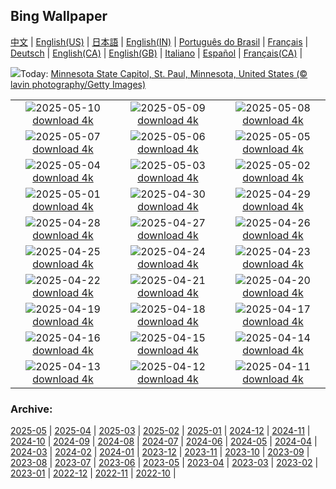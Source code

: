 ## Bing Wallpaper
[中文](README.md) |                     [English(US)](en-US.md) |                     [日本語](ja-JP.md) |                     [English(IN)](en-IN.md) |                     [Português do Brasil](pt-BR.md) |                     [Français](fr-FR.md) |                     [Deutsch](de-DE.md) |                     [English(CA)](en-CA.md) |                     [English(GB)](en-GB.md) |                     [Italiano](it-IT.md) |                     [Español](es-ES.md) |                     [Français(CA)](fr-CA.md) |                    

![](https://www.bing.com/th?id=OHR.MinnesotaRotunda_EN-CA2092943439_UHD.jpg&w=1000)Today: [Minnesota State Capitol, St. Paul, Minnesota, United States (© lavin photography/Getty Images)](https://www.bing.com/th?id=OHR.MinnesotaRotunda_EN-CA2092943439_UHD.jpg)

|      |      |      |
| :----: | :----: | :----: |
|![](https://www.bing.com/th?id=OHR.Tulip25Fest_EN-CA8965169062_UHD.jpg&pid=hp&w=384&h=216&rs=1&c=4)2025-05-10 [download 4k](https://www.bing.com/th?id=OHR.Tulip25Fest_EN-CA8965169062_UHD.jpg)|![](https://www.bing.com/th?id=OHR.RhyoliteDonkeys_EN-CA1691842106_UHD.jpg&pid=hp&w=384&h=216&rs=1&c=4)2025-05-09 [download 4k](https://www.bing.com/th?id=OHR.RhyoliteDonkeys_EN-CA1691842106_UHD.jpg)|![](https://www.bing.com/th?id=OHR.DunluceIreland_EN-CA9898003199_UHD.jpg&pid=hp&w=384&h=216&rs=1&c=4)2025-05-08 [download 4k](https://www.bing.com/th?id=OHR.DunluceIreland_EN-CA9898003199_UHD.jpg)|
|![](https://www.bing.com/th?id=OHR.FlyoverNamibia_EN-CA6702004315_UHD.jpg&pid=hp&w=384&h=216&rs=1&c=4)2025-05-07 [download 4k](https://www.bing.com/th?id=OHR.FlyoverNamibia_EN-CA6702004315_UHD.jpg)|![](https://www.bing.com/th?id=OHR.TorresChile_EN-CA6313308803_UHD.jpg&pid=hp&w=384&h=216&rs=1&c=4)2025-05-06 [download 4k](https://www.bing.com/th?id=OHR.TorresChile_EN-CA6313308803_UHD.jpg)|![](https://www.bing.com/th?id=OHR.SevilleNaboo_EN-CA6053548784_UHD.jpg&pid=hp&w=384&h=216&rs=1&c=4)2025-05-05 [download 4k](https://www.bing.com/th?id=OHR.SevilleNaboo_EN-CA6053548784_UHD.jpg)|
|![](https://www.bing.com/th?id=OHR.ArchesGalaxy_EN-CA8569224386_UHD.jpg&pid=hp&w=384&h=216&rs=1&c=4)2025-05-04 [download 4k](https://www.bing.com/th?id=OHR.ArchesGalaxy_EN-CA8569224386_UHD.jpg)|![](https://www.bing.com/th?id=OHR.BrazilHeron_EN-CA7612661930_UHD.jpg&pid=hp&w=384&h=216&rs=1&c=4)2025-05-03 [download 4k](https://www.bing.com/th?id=OHR.BrazilHeron_EN-CA7612661930_UHD.jpg)|![](https://www.bing.com/th?id=OHR.PinkPlumeria_EN-CA9604595582_UHD.jpg&pid=hp&w=384&h=216&rs=1&c=4)2025-05-02 [download 4k](https://www.bing.com/th?id=OHR.PinkPlumeria_EN-CA9604595582_UHD.jpg)|
|![](https://www.bing.com/th?id=OHR.ColtraneBand_EN-CA8272011820_UHD.jpg&pid=hp&w=384&h=216&rs=1&c=4)2025-05-01 [download 4k](https://www.bing.com/th?id=OHR.ColtraneBand_EN-CA8272011820_UHD.jpg)|![](https://www.bing.com/th?id=OHR.GardensVillandry_EN-CA7797620166_UHD.jpg&pid=hp&w=384&h=216&rs=1&c=4)2025-04-30 [download 4k](https://www.bing.com/th?id=OHR.GardensVillandry_EN-CA7797620166_UHD.jpg)|![](https://www.bing.com/th?id=OHR.OrangeImpala_EN-CA7752458355_UHD.jpg&pid=hp&w=384&h=216&rs=1&c=4)2025-04-29 [download 4k](https://www.bing.com/th?id=OHR.OrangeImpala_EN-CA7752458355_UHD.jpg)|
|![](https://www.bing.com/th?id=OHR.RedwoodGrove_EN-CA7714485846_UHD.jpg&pid=hp&w=384&h=216&rs=1&c=4)2025-04-28 [download 4k](https://www.bing.com/th?id=OHR.RedwoodGrove_EN-CA7714485846_UHD.jpg)|![](https://www.bing.com/th?id=OHR.BrucePeninsula_EN-CA7672437122_UHD.jpg&pid=hp&w=384&h=216&rs=1&c=4)2025-04-27 [download 4k](https://www.bing.com/th?id=OHR.BrucePeninsula_EN-CA7672437122_UHD.jpg)|![](https://www.bing.com/th?id=OHR.MagellanicPenguin_EN-CA7639828073_UHD.jpg&pid=hp&w=384&h=216&rs=1&c=4)2025-04-26 [download 4k](https://www.bing.com/th?id=OHR.MagellanicPenguin_EN-CA7639828073_UHD.jpg)|
|![](https://www.bing.com/th?id=OHR.KenaiSpires_EN-CA7607198416_UHD.jpg&pid=hp&w=384&h=216&rs=1&c=4)2025-04-25 [download 4k](https://www.bing.com/th?id=OHR.KenaiSpires_EN-CA7607198416_UHD.jpg)|![](https://www.bing.com/th?id=OHR.GlobeTheatre_EN-CA7568109228_UHD.jpg&pid=hp&w=384&h=216&rs=1&c=4)2025-04-24 [download 4k](https://www.bing.com/th?id=OHR.GlobeTheatre_EN-CA7568109228_UHD.jpg)|![](https://www.bing.com/th?id=OHR.YellowstoneSpring_EN-CA7520480120_UHD.jpg&pid=hp&w=384&h=216&rs=1&c=4)2025-04-23 [download 4k](https://www.bing.com/th?id=OHR.YellowstoneSpring_EN-CA7520480120_UHD.jpg)|
|![](https://www.bing.com/th?id=OHR.JoshuaStars_EN-CA7462331125_UHD.jpg&pid=hp&w=384&h=216&rs=1&c=4)2025-04-22 [download 4k](https://www.bing.com/th?id=OHR.JoshuaStars_EN-CA7462331125_UHD.jpg)|![](https://www.bing.com/th?id=OHR.BunnyLove_EN-CA7409244062_UHD.jpg&pid=hp&w=384&h=216&rs=1&c=4)2025-04-21 [download 4k](https://www.bing.com/th?id=OHR.BunnyLove_EN-CA7409244062_UHD.jpg)|![](https://www.bing.com/th?id=OHR.ZionValley_EN-CA7338120688_UHD.jpg&pid=hp&w=384&h=216&rs=1&c=4)2025-04-20 [download 4k](https://www.bing.com/th?id=OHR.ZionValley_EN-CA7338120688_UHD.jpg)|
|![](https://www.bing.com/th?id=OHR.GoremeTurkey_EN-CA3283789845_UHD.jpg&pid=hp&w=384&h=216&rs=1&c=4)2025-04-19 [download 4k](https://www.bing.com/th?id=OHR.GoremeTurkey_EN-CA3283789845_UHD.jpg)|![](https://www.bing.com/th?id=OHR.EcuadorBird_EN-CA0828953911_UHD.jpg&pid=hp&w=384&h=216&rs=1&c=4)2025-04-18 [download 4k](https://www.bing.com/th?id=OHR.EcuadorBird_EN-CA0828953911_UHD.jpg)|![](https://www.bing.com/th?id=OHR.KachinaBridge_EN-CA0621409398_UHD.jpg&pid=hp&w=384&h=216&rs=1&c=4)2025-04-17 [download 4k](https://www.bing.com/th?id=OHR.KachinaBridge_EN-CA0621409398_UHD.jpg)|
|![](https://www.bing.com/th?id=OHR.BeachArt_EN-CA0022402106_UHD.jpg&pid=hp&w=384&h=216&rs=1&c=4)2025-04-16 [download 4k](https://www.bing.com/th?id=OHR.BeachArt_EN-CA0022402106_UHD.jpg)|![](https://www.bing.com/th?id=OHR.SpottedDolphins_EN-CA9818391981_UHD.jpg&pid=hp&w=384&h=216&rs=1&c=4)2025-04-15 [download 4k](https://www.bing.com/th?id=OHR.SpottedDolphins_EN-CA9818391981_UHD.jpg)|![](https://www.bing.com/th?id=OHR.ThailandPagodas_EN-CA9636405561_UHD.jpg&pid=hp&w=384&h=216&rs=1&c=4)2025-04-14 [download 4k](https://www.bing.com/th?id=OHR.ThailandPagodas_EN-CA9636405561_UHD.jpg)|
|![](https://www.bing.com/th?id=OHR.SpaceFlight_EN-CA9375956608_UHD.jpg&pid=hp&w=384&h=216&rs=1&c=4)2025-04-13 [download 4k](https://www.bing.com/th?id=OHR.SpaceFlight_EN-CA9375956608_UHD.jpg)|![](https://www.bing.com/th?id=OHR.TulipsWindmill_EN-CA9221489477_UHD.jpg&pid=hp&w=384&h=216&rs=1&c=4)2025-04-12 [download 4k](https://www.bing.com/th?id=OHR.TulipsWindmill_EN-CA9221489477_UHD.jpg)|![](https://www.bing.com/th?id=OHR.LittleFoxes_EN-CA7621816152_UHD.jpg&pid=hp&w=384&h=216&rs=1&c=4)2025-04-11 [download 4k](https://www.bing.com/th?id=OHR.LittleFoxes_EN-CA7621816152_UHD.jpg)|


### Archive:
[2025-05](archive/en-CA/202505/README.md) | [2025-04](archive/en-CA/202504/README.md) | [2025-03](archive/en-CA/202503/README.md) | [2025-02](archive/en-CA/202502/README.md) | [2025-01](archive/en-CA/202501/README.md) | [2024-12](archive/en-CA/202412/README.md) | [2024-11](archive/en-CA/202411/README.md) | [2024-10](archive/en-CA/202410/README.md) | [2024-09](archive/en-CA/202409/README.md) | [2024-08](archive/en-CA/202408/README.md) | [2024-07](archive/en-CA/202407/README.md) | [2024-06](archive/en-CA/202406/README.md) | [2024-05](archive/en-CA/202405/README.md) | [2024-04](archive/en-CA/202404/README.md) | [2024-03](archive/en-CA/202403/README.md) | [2024-02](archive/en-CA/202402/README.md) | [2024-01](archive/en-CA/202401/README.md) | [2023-12](archive/en-CA/202312/README.md) | [2023-11](archive/en-CA/202311/README.md) | [2023-10](archive/en-CA/202310/README.md) | [2023-09](archive/en-CA/202309/README.md) | [2023-08](archive/en-CA/202308/README.md) | [2023-07](archive/en-CA/202307/README.md) | [2023-06](archive/en-CA/202306/README.md) | [2023-05](archive/en-CA/202305/README.md) | [2023-04](archive/en-CA/202304/README.md) | [2023-03](archive/en-CA/202303/README.md) | [2023-02](archive/en-CA/202302/README.md) | [2023-01](archive/en-CA/202301/README.md) | [2022-12](archive/en-CA/202212/README.md) | [2022-11](archive/en-CA/202211/README.md) | [2022-10](archive/en-CA/202210/README.md) | 